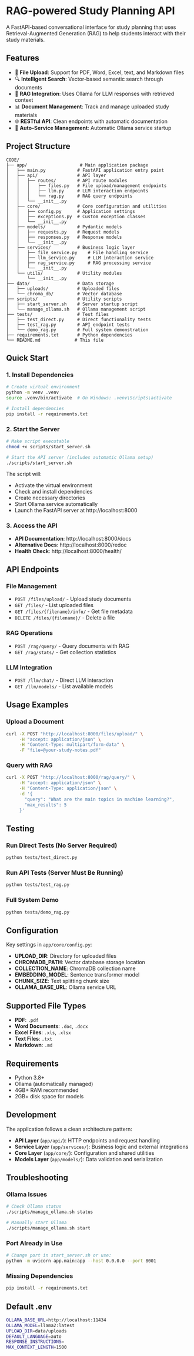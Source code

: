 # RAG-powered Study Planning API

A FastAPI-based conversational interface for study planning that uses Retrieval-Augmented Generation (RAG) to help students interact with their study materials.

## Features

- 📁 **File Upload**: Support for PDF, Word, Excel, text, and Markdown files
- 🔍 **Intelligent Search**: Vector-based semantic search through documents
- 🤖 **RAG Integration**: Uses Ollama for LLM responses with retrieved context
- 📊 **Document Management**: Track and manage uploaded study materials
- 🌐 **RESTful API**: Clean endpoints with automatic documentation
- 🔄 **Auto-Service Management**: Automatic Ollama service startup

## Project Structure

```
CODE/
├── app/                    # Main application package
│   ├── main.py            # FastAPI application entry point
│   ├── api/               # API layer
│   │   ├── routes/        # API route modules
│   │   │   ├── files.py   # File upload/management endpoints
│   │   │   ├── llm.py     # LLM interaction endpoints
│   │   │   └── rag.py     # RAG query endpoints
│   │   └── __init__.py
│   ├── core/              # Core configuration and utilities
│   │   ├── config.py      # Application settings
│   │   ├── exceptions.py  # Custom exception classes
│   │   └── __init__.py
│   ├── models/            # Pydantic models
│   │   ├── requests.py    # Request models
│   │   ├── responses.py   # Response models
│   │   └── __init__.py
│   ├── services/          # Business logic layer
│   │   ├── file_service.py    # File handling service
│   │   ├── llm_service.py     # LLM interaction service
│   │   ├── rag_service.py     # RAG processing service
│   │   └── __init__.py
│   └── utils/             # Utility modules
│       └── __init__.py
├── data/                  # Data storage
│   ├── uploads/           # Uploaded files
│   └── chroma_db/         # Vector database
├── scripts/               # Utility scripts
│   ├── start_server.sh    # Server startup script
│   └── manage_ollama.sh   # Ollama management script
├── tests/                 # Test files
│   ├── test_direct.py     # Direct functionality tests
│   ├── test_rag.py        # API endpoint tests
│   └── demo_rag.py        # Full system demonstration
├── requirements.txt       # Python dependencies
└── README.md             # This file
```

## Quick Start

### 1. Install Dependencies

```bash
# Create virtual environment
python -m venv .venv
source .venv/bin/activate  # On Windows: .venv\Scripts\activate

# Install dependencies
pip install -r requirements.txt
```

### 2. Start the Server

```bash
# Make script executable
chmod +x scripts/start_server.sh

# Start the API server (includes automatic Ollama setup)
./scripts/start_server.sh
```

The script will:
- Activate the virtual environment
- Check and install dependencies
- Create necessary directories
- Start Ollama service automatically
- Launch the FastAPI server at http://localhost:8000

### 3. Access the API

- **API Documentation**: http://localhost:8000/docs
- **Alternative Docs**: http://localhost:8000/redoc
- **Health Check**: http://localhost:8000/health/

## API Endpoints

### File Management
- `POST /files/upload/` - Upload study documents
- `GET /files/` - List uploaded files
- `GET /files/{filename}/info/` - Get file metadata
- `DELETE /files/{filename}/` - Delete a file

### RAG Operations
- `POST /rag/query/` - Query documents with RAG
- `GET /rag/stats/` - Get collection statistics

### LLM Integration
- `POST /llm/chat/` - Direct LLM interaction
- `GET /llm/models/` - List available models

## Usage Examples

### Upload a Document
```bash
curl -X POST "http://localhost:8000/files/upload/" \
     -H "accept: application/json" \
     -H "Content-Type: multipart/form-data" \
     -F "file=@your-study-notes.pdf"
```

### Query with RAG
```bash
curl -X POST "http://localhost:8000/rag/query/" \
     -H "accept: application/json" \
     -H "Content-Type: application/json" \
     -d '{
       "query": "What are the main topics in machine learning?",
       "max_results": 5
     }'
```

## Testing

### Run Direct Tests (No Server Required)
```bash
python tests/test_direct.py
```

### Run API Tests (Server Must Be Running)
```bash
python tests/test_rag.py
```

### Full System Demo
```bash
python tests/demo_rag.py
```

## Configuration

Key settings in `app/core/config.py`:

- **UPLOAD_DIR**: Directory for uploaded files
- **CHROMADB_PATH**: Vector database storage location
- **COLLECTION_NAME**: ChromaDB collection name
- **EMBEDDING_MODEL**: Sentence transformer model
- **CHUNK_SIZE**: Text splitting chunk size
- **OLLAMA_BASE_URL**: Ollama service URL

## Supported File Types

- **PDF**: `.pdf`
- **Word Documents**: `.doc`, `.docx`
- **Excel Files**: `.xls`, `.xlsx`
- **Text Files**: `.txt`
- **Markdown**: `.md`

## Requirements

- Python 3.8+
- Ollama (automatically managed)
- 4GB+ RAM recommended
- 2GB+ disk space for models

## Development

The application follows a clean architecture pattern:

- **API Layer** (`app/api/`): HTTP endpoints and request handling
- **Service Layer** (`app/services/`): Business logic and external integrations
- **Core Layer** (`app/core/`): Configuration and shared utilities
- **Models Layer** (`app/models/`): Data validation and serialization

## Troubleshooting

### Ollama Issues
```bash
# Check Ollama status
./scripts/manage_ollama.sh status

# Manually start Ollama
./scripts/manage_ollama.sh start
```

### Port Already in Use
```bash
# Change port in start_server.sh or use:
python -m uvicorn app.main:app --host 0.0.0.0 --port 8001
```

### Missing Dependencies
```bash
pip install -r requirements.txt
```

## Default .env
```bash
OLLAMA_BASE_URL=http://localhost:11434
OLLAMA_MODEL=llama2:latest
UPLOAD_DIR=data/uploads
DEFAULT_LANGUAGE=auto
RESPONSE_INSTRUCTIONS=
MAX_CONTEXT_LENGTH=1500
```